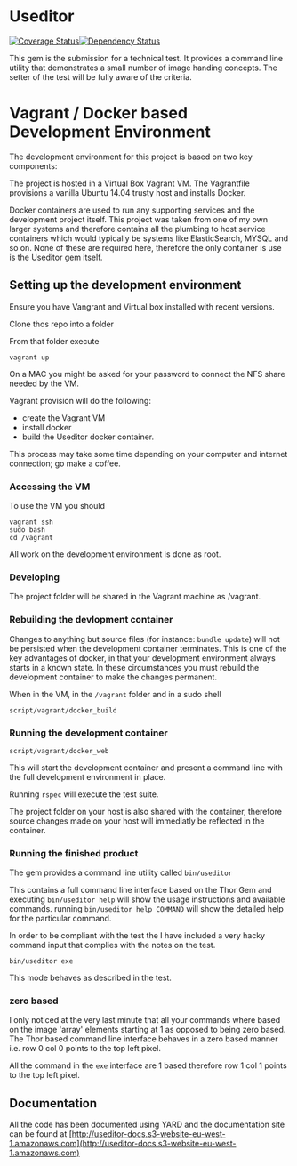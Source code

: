 # Useditor

[![Coverage Status](https://coveralls.io/repos/stratmm/useditor/badge.png)](https://coveralls.io/r/stratmm/useditor)[![Dependency Status](https://gemnasium.com/stratmm/useditor.svg)](https://gemnasium.com/stratmm/useditor)


This gem is the submission for a technical test.  It provides a command line utility that demonstrates a small number of image handing concepts.  The setter of the test will be fully aware of the criteria.

# Vagrant / Docker based Development Environment
The development environment for this project is based on two key components:

The project is hosted in a Virtual Box Vagrant VM.  The Vagrantfile provisions a vanilla Ubuntu 14.04 trusty host and installs Docker.

Docker containers are used to run any supporting services and the development project itself.  This project was taken from one of my own larger systems and therefore contains all the plumbing to host service containers which would typically be systems like ElasticSearch, MYSQL and so on.  None of these are required here, therefore the only container is use is the Useditor gem itself.

## Setting up the development environment
Ensure you have Vangrant and Virtual box installed with recent versions.

Clone thos repo into a folder

From that folder execute
```
vagrant up
```
On a MAC you might be asked for your password to connect the NFS share needed by the VM.

Vagrant provision will do the following:
* create the Vagrant VM
* install docker
* build the Useditor docker container.

This process may take some time depending on your computer and internet connection; go make a coffee.
### Accessing the VM
To use the VM you should
```
vagrant ssh
sudo bash
cd /vagrant
```

All work on the development environment is done as root.

### Developing
The project folder will be shared in the Vagrant machine as /vagrant.

### Rebuilding the devlopment container
Changes to anything but source files (for instance: ```bundle update```) will not be persisted when the development container terminates.  This is one of the key advantages of docker, in that your development environment always starts in a known state.  In these circumstances you must rebuild the development container to make the changes permanent.

When in the VM, in the ```/vagrant``` folder and in a sudo shell
```
script/vagrant/docker_build
```

### Running the development container
```
script/vagrant/docker_web
```
This will start the development container and present a command line with the full development environment in place.

Running ```rspec``` will execute the test suite.

The project folder on your host is also shared with the container, therefore source changes made on your host will immediatly be reflected in the container.

### Running the finished product
The gem provides a command line utility called ```bin/useditor```

This contains a full command line interface based on the Thor Gem and executing ```bin/useditor help``` will show the usage instructions and available commands.  running ```bin/useditor help COMMAND``` will show the detailed help for the particular command.

In order to be compliant with the test the I have included a very hacky command input that complies with the notes on the test.
```
bin/useditor exe
```
This mode behaves as described in the test.

### zero based
I only noticed at the very last minute that all your commands where based on the image 'array' elements starting at 1 as opposed to being zero based.  The Thor based command line interface behaves in a zero based manner i.e. row 0 col 0 points to the top left pixel.

All the command in the ```exe``` interface are 1 based therefore row 1 col 1 points to the top left pixel.

## Documentation
All the code has been documented using YARD and the documentation site can be found at [http://useditor-docs.s3-website-eu-west-1.amazonaws.com](http://useditor-docs.s3-website-eu-west-1.amazonaws.com)
